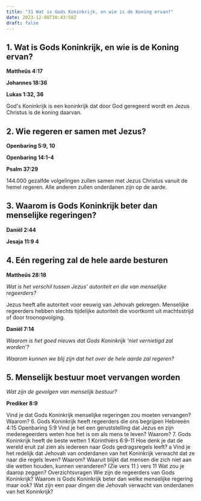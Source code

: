 ```yaml
---
title: "31 Wat is Gods Koninkrijk, en wie is de Koning ervan?"
date: 2023-12-08T10:43:58Z
draft: false
---
```


## 1. Wat is Gods Koninkrijk, en wie is de Koning ervan?

**Mattheüs 4:17**

**Johannes 18:36**

**Lukas 1:32, 36**

God's Koninkrijk is een koninkrijk dat door God geregeerd wordt en Jezus Christus is de koning daarvan.

## 2. Wie regeren er samen met Jezus?

**Openbaring 5:9, 10**

**Openbaring 14:1-4**

**Psalm 37:29**

144.000 gezalfde volgelingen zullen samen met Jezus Christus vanuit de hemel regeren. Alle anderen zullen onderdanen
zijn op de aarde.

## 3. Waarom is Gods Koninkrijk beter dan menselijke regeringen?

**Daniël 2:44**

**Jesaja 11:9 4**

## 4. Eén regering zal de hele aarde besturen

**Mattheüs 28:18**

_Wat is het verschil tussen Jezus’ autoriteit en die van menselijke regeerders?_

Jezus heeft alle autoriteit voor eeuwig van Jehovah gekregen. Menselijke regeerders hebben slechts tijdelijke autoriteit die
voortkomt uit machtsstrijd of door troonopvolging.

**Daniël 7:14**

_Waarom is het goed nieuws dat Gods Koninkrijk ‘niet vernietigd zal worden’?_

_Waarom kunnen we blij zijn dat het over de hele aarde zal regeren?_

## 5. Menselijk bestuur moet vervangen worden

_Wat zijn de gevolgen van menselijk bestuur?_

**Prediker 8:9**

Vind je dat Gods Koninkrijk menselijke regeringen zou moeten vervangen? Waarom? 6. Gods Koninkrijk heeft regeerders die ons begrijpen
Hebreeën 4:15
Openbaring 5:9
Vind je het een geruststelling dat Jezus en zijn mederegeerders weten hoe het is om als mens te leven? Waarom? 7. Gods Koninkrijk heeft de beste wetten
1 Korinthiërs 6:9-11
Hoe denk je dat de wereld eruit zal zien als iedereen naar Gods gedragsregels leeft? a
Vind je het redelijk dat Jehovah van onderdanen van het Koninkrijk verwacht dat ze naar die regels leven? Waarom?
Waaruit blijkt dat mensen die zich niet aan die wetten houden, kunnen veranderen? (Zie vers 11.)
vers 11
Wat zou je daarop zeggen?
Overzichtsvragen
Wie zijn de regeerders van Gods Koninkrijk?
Waarom is Gods Koninkrijk beter dan welke menselijke regering maar ook?
Wat zijn een paar dingen die Jehovah verwacht van onderdanen van het Koninkrijk?
